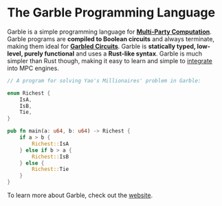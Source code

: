 # The Garble Programming Language

Garble is a simple programming language for [**Multi-Party Computation**](https://en.wikipedia.org/wiki/Secure_multi-party_computation). Garble programs are **compiled to Boolean circuits** and always terminate, making them ideal for [**Garbled Circuits**](https://en.wikipedia.org/wiki/Garbled_circuit). Garble is **statically typed, low-level, purely functional** and uses a **Rust-like syntax**. Garble is much simpler than Rust though, making it easy to learn and simple to [integrate](https://sine-fdn.github.io/garble-lang/integration.html) into MPC engines.

```rust
// A program for solving Yao's Millionaires' problem in Garble:

enum Richest {
    IsA,
    IsB,
    Tie,
}

pub fn main(a: u64, b: u64) -> Richest {
    if a > b {
        Richest::IsA
    } else if b > a {
        Richest::IsB
    } else {
        Richest::Tie
    }
}
```

To learn more about Garble, check out the [website](https://sine-fdn.github.io/garble-lang).
